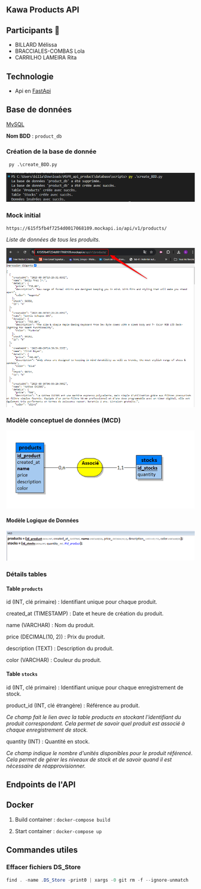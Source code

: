 ## Kawa Products API 

## Participants 👥
- BILLARD Mélissa
- BRACCIALES-COMBAS Lola
- CARRILHO LAMEIRA Rita

## Technologie 
- Api en [FastApi](https://fastapi.tiangolo.com/)

## Base de données

[MySQL](https://www.mysql.com/fr/)

**Nom BDD** : ``product_db``

### Création de la base de donnée
```python
 py .\create_BDD.py
```
![](/assets/create_bdd.png)

### Mock initial 
```
https://615f5fb4f7254d0017068109.mockapi.io/api/v1/products/
```
*Liste de données de tous les produits.*

![](/assets/mock.png)

### Modèle conceptuel de données (MCD)
![](/assets/MCD.png)

#### Modèle Logique de Données
![](/assets/mld.png)

### Détails tables

#### Table ``products``
id (INT, clé primaire) : Identifiant unique pour chaque produit. 

created_at (TIMESTAMP) : Date et heure de création du produit.

name (VARCHAR) : Nom du produit. 

price (DECIMAL(10, 2)) : Prix du produit. 

description (TEXT) : Description du produit. 

color (VARCHAR) : Couleur du produit. 

#### Table ``stocks``
id (INT, clé primaire) : Identifiant unique pour chaque enregistrement de stock. 

product_id (INT, clé étrangère) : Référence au produit. 

*Ce champ fait le lien avec la table products en stockant l'identifiant du produit correspondant. Cela permet de savoir quel produit est associé à chaque enregistrement de stock.*

quantity (INT) : Quantité en stock.

*Ce champ indique le nombre d'unités disponibles pour le produit référencé. Cela permet de gérer les niveaux de stock et de savoir quand il est nécessaire de réapprovisionner.*

## Endpoints de l'API

## Docker

1) Build container : ```docker-compose build```

2) Start container : ```docker-compose up```

## Commandes utiles
### Effacer fichiers DS_Store
```java
find . -name .DS_Store -print0 | xargs -0 git rm -f --ignore-unmatch
```


